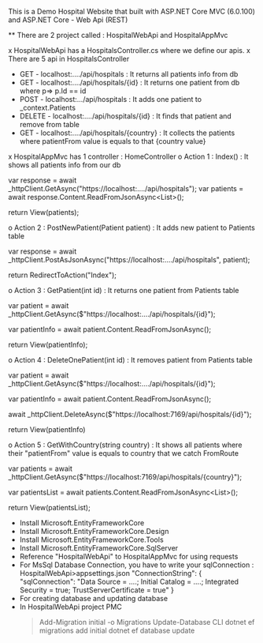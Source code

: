 This is a Demo Hospital Website that built with ASP.NET Core MVC (6.0.100) and ASP.NET Core - Web Api (REST)

** There are 2 project called : HospitalWebApi and HospitalAppMvc

x HospitalWebApi has a HospitalsController.cs where we define our apis.
x There are 5 api in HospitalsController

* GET - localhost:..../api/hospitals : It returns all patients info from db
* GET - localhost:..../api/hospitals/{id} : It returns one patient from db where p=> p.Id == id
* POST - localhost:.../api/hospitals : It adds one patient to _context.Patients
* DELETE - localhost:..../api/hospitals/{id} : It finds that patient and remove from table
* GET - localhost:..../api/hospitals/{country} : It collects the patients where patientFrom value is equals to that {country value} 



x HospitalAppMvc has 1 controller : HomeController
o Action 1 : Index() : It shows all patients info from our db

var response = await _httpClient.GetAsync("https://localhost:..../api/hospitals");
var patients = await response.Content.ReadFromJsonAsync<List<Patient>>();

return View(patients);

o Action 2 : PostNewPatient(Patient patient) : It adds new patient to Patients table

var response = await _httpClient.PostAsJsonAsync("https://localhost:..../api/hospitals", patient);
  
return RedirectToAction("Index");

o Action 3 : GetPatient(int id) : It returns one patient from Patients table

var patient = await _httpClient.GetAsync($"https://localhost:..../api/hospitals/{id}");

var patientInfo = await patient.Content.ReadFromJsonAsync<Patient>();
  
return View(patientInfo);  

o Action 4 : DeleteOnePatient(int id) : It removes patient from Patients table
  
var patient = await _httpClient.GetAsync($"https://localhost:..../api/hospitals/{id}");

var patientInfo = await patient.Content.ReadFromJsonAsync<Patient>();

await _httpClient.DeleteAsync($"https://localhost:7169/api/hospitals/{id}");

return View(patientInfo)  

o Action 5 : GetWithCountry(string country) : It shows all patients where their "patientFrom" value is equals to country that we catch FromRoute
  
var patients = await _httpClient.GetAsync($"https://localhost:7169/api/hospitals/{country}");

var patientsList = await patients.Content.ReadFromJsonAsync<List<Patient>>();

return View(patientsList);  
  
* Install Microsoft.EntityFrameworkCore 
* Install Microsoft.EntityFrameworkCore.Design
* Install Microsoft.EntityFrameworkCore.Tools
* Install Microsoft.EntityFrameworkCore.SqlServer
* Reference "HospitalWebApi" to HospitalAppMvc for using requests
* For MsSql Database Connection, you have to write your sqlConnection : HospitalWebApi>appsettings.json
"ConnectionString": {
  "sqlConnection": "Data Source = ....; Initial Catalog = ....; Integrated Security = true; TrustServerCertificate = true"
}
* For creating database and updating database
* In HospitalWebApi project
PMC
  > Add-Migration initial -o Migrations
  > Update-Database
CLI
  > dotnet ef migrations add initial
  > dotnet ef database update
  
  




